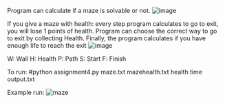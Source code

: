 Program can calculate if a maze is solvable or not.
![image](https://user-images.githubusercontent.com/69806635/120401888-98e36380-c349-11eb-8d47-48a54d4c0915.png)

If you give a maze with health: every step program calculates to go to exit, you will lose 1 points of health.
Program can choose the correct way to go to exit by collecting Health. Finally, the program calculates if you have enough life 
to reach the exit
![image](https://user-images.githubusercontent.com/69806635/120402225-540bfc80-c34a-11eb-87de-e239bd908512.png)

W: Wall
H: Health
P: Path
S: Start
F: Finish

To run:
#python assignment4.py maze.txt mazehealth.txt health time output.txt

Example run:
![maze](https://user-images.githubusercontent.com/69806635/120401849-810bdf80-c349-11eb-9685-c4df3cd0ba62.png)
